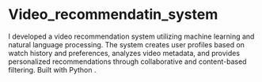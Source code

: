 # Video_recommendatin_system
I developed a video recommendation system utilizing machine learning and natural language processing. The system creates user profiles based on watch history and preferences, analyzes video metadata, and provides personalized recommendations through collaborative and content-based filtering. Built with Python .
